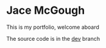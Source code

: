 # Jace McGough
This is my portfolio, welcome aboard

The source code is in the [dev](https://github.com/TangyOhio/TangyOhio.github.io/tree/dev) branch

